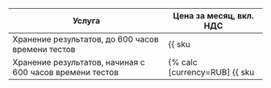 | Услуга                                                   | Цена за  месяц, вкл. НДС |
| -------------------------------------------------------- | ------------------------ |
| Хранение результатов, до 600 часов времени тестов        | {{ sku|RUB|load_testing.storage.test_results.v1|string }} |
| Хранение результатов, начиная с 600 часов времени тестов | {% calc [currency=RUB] {{ sku|RUB|load_testing.storage.test_results.v1|pricingRate.2160000|number }} × 3600 %} |